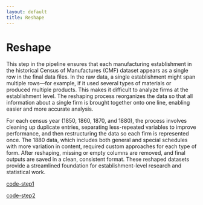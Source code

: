 ```yaml
---
layout: default
title: Reshape
---
```


Reshape
======================

This step in the pipeline ensures that each manufacturing establishment in the historical Census of Manufactures (CMF) dataset appears as a single row in the final data files. In the raw data, a single establishment might span multiple rows—for example, if it used several types of materials or produced multiple products. This makes it difficult to analyze firms at the establishment level. The reshaping process reorganizes the data so that all information about a single firm is brought together onto one line, enabling easier and more accurate analysis.

For each census year (1850, 1860, 1870, and 1880), the process involves cleaning up duplicate entries, separating less-repeated variables to improve performance, and then restructuring the data so each firm is represented once. The 1880 data, which includes both general and special schedules with more variation in content, required custom approaches for each type of form. After reshaping, missing or empty columns are removed, and final outputs are saved in a clean, consistent format. These reshaped datasets provide a streamlined foundation for establishment-level research and statistical work.

[code-step1](https://dl.dropboxusercontent.com/scl/fi/ab9ls2qjrltr1bc4armfz/reshape1860-1870.do?rlkey=c39gr5ldnf3i1z4c6ztuvta21&dl=0)

[code-step2](https://dl.dropboxusercontent.com/scl/fi/hfxbqh8oruu4trybajm1x/reshape1880.do?rlkey=01qsyqklggn8gg1m3ujfxhx8e&dl=0)


